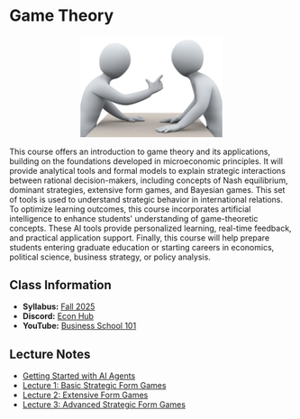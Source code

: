 # Game Theory

<p align="center">
  <img src="e4930.png" alt="awww" width="50%" height="50%">
</p>

This course offers an introduction to game theory and its applications, building on the foundations developed in microeconomic principles. It will provide analytical tools and formal models to explain strategic interactions between rational decision-makers, including concepts of Nash equilibrium, dominant strategies, extensive form games, and Bayesian games. This set of tools is used to understand strategic behavior in international relations. To optimize learning outcomes, this course incorporates artificial intelligence to enhance students' understanding of game-theoretic concepts. These AI tools provide personalized learning, real-time feedback, and practical application support. Finally, this course will help prepare students entering graduate education or starting careers in economics, political science, business strategy, or policy analysis.

## Class Information

* **Syllabus:** [Fall 2025](/pdf/E4930syllabus.pdf)
* **Discord:** [Econ Hub](https://discord.gg/SsrNPEeP2P)
* **YouTube:** [Business School 101](https://www.youtube.com/@BusinessSchool101)

## Lecture Notes

* [Getting Started with AI Agents](https://github.com/econdojo/blog/blob/main/doc/agent.pdf)
* [Lecture 1: Basic Strategic Form Games](/pdf/lec1.pdf)
* [Lecture 2: Extensive Form Games](/pdf/lec2.pdf)
* [Lecture 3: Advanced Strategic Form Games](/pdf/lec3.pdf)
